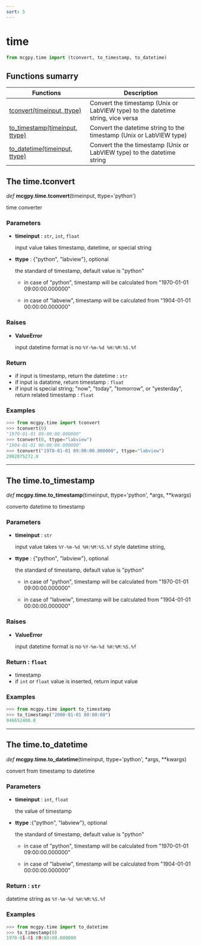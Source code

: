 ```yaml
---
sort: 5
---
```


# time

```python
from mcgpy.time import (tconvert, to_timestamp, to_datetime)
```

## Functions sumarry

| Functions | Description |
|-----------|-------------|
| [tconvert(timeinput, ttype)](https://pjjung.github.io/mcgpy/Classes/time.html#the-timetconvert) | Convert the timestamp (Unix or LabVIEW  type) to the datetime string, vice versa |
| [to_timestamp(timeinput, ttype)](https://pjjung.github.io/mcgpy/Classes/time.html#the-timeto_timestamp) | Convert the datetime string to the timestamp (Unix or LabVIEW  type) |
| [to_datetime(timeinput, ttype)](https://pjjung.github.io/mcgpy/Classes/time.html#the-timeto_datetime) | Convert the the timestamp (Unix or LabVIEW  type) to the datetime string |

## The time.tconvert

*def* **mcgpy.time.tconvert**(timeinput, ttype='python')

time converter

### Parameters

* **timeinput** :  `str`, `int`, `float`
 
  input value takes timestamp, datetime, or special string

* **ttype** : {"python", "labview"}, optional

  the standard of timestamp, default value is "python"
 
  - in case of "python", timestamp will be calculated from "1970-01-01 09:00:00.000000"
  
  - in case of "labveiw", timestamp will be calculated from "1904-01-01 00:00:00.000000"

### Raises

* **ValueError**

  input datetime format is no `%Y-%m-%d %H:%M:%S.%f`
    
### Return

  - if input is timestamp,
  return the datetime : `str`
  - if input is datatime,
  return timestamp : `float`
  - if input is special string; "now", "today", "tomorrow", or "yesterday",
  return related timestamp : `float`

### Examples

```python
>>> from mcgpy.time import tconvert
>>> tconvert(0)
"1970-01-01 09:00:00.000000"
>>> tconvert(0, ttype="labview")
"1904-01-01 00:00:00.000000"
>>> tconvert("1970-01-01 09:00:00.000000", ttype="labview")
2082875272.0
```

---

## The time.to_timestamp

*def* **mcgpy.time.to_timestamp**(timeinput, ttype='python', *args, **kwargs)

converto datetime to timestamp

### Parameters

* **timeinput** : `str`

  input value takes `%Y-%m-%d %H:%M:%S.%f` style datetime string,


* **ttype** : {"python", "labview"}, optional

  the standard of timestamp, default value is "python"
  
  * in case of "python", timestamp will be calculated from "1970-01-01 09:00:00.000000"
  
  * in case of "labveiw", timestamp will be calculated from "1904-01-01 00:00:00.000000"

### Raises

* **ValueError**

  input datetime format is no `%Y-%m-%d %H:%M:%S.%f`

### Return : `float`

  * timestamp
  * if `int` or `float` value is inserted, return input value

### Examples

```python
>>> from mcgpy.time import to_timestamp
>>> to_timestamp("2000-01-01 00:00:00")
946652400.0
```

---

## The time.to_datetime

*def* **mcgpy.time.to_datetime**(timeinput, ttype='python', *args, **kwargs)

convert from timestamp to datetime

### Parameters

* **timeinput** : `int`, `float`

  the value of timestamp

* **ttype** :{"python", "labview"}, optional

  the standard of timestamp, default value is "python"
  
  * in case of "python", timestamp will be calculated from "1970-01-01 09:00:00.000000"
 
  * in case of "labveiw", timestamp will be calculated from "1904-01-01 00:00:00.000000"

### Return : `str`

  datetime string as `%Y-%m-%d %H:%M:%S.%f`

### Examples

```python
>>> from mcgpy.time import to_datetime
>>> to_timestamp(0)
1970-01-01 09:00:00.000000
```
